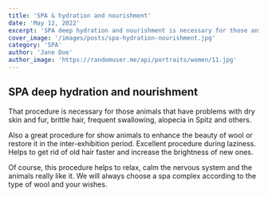 ```yaml
---
title: 'SPA & hydration and nourishment'
date: 'May 12, 2022'
excerpt: 'SPA deep hydration and nourishment is necessary for those animals that have problems with dry skin and fur, brittle hair, frequent swallowing, alopecia in Spitz and others.'
cover_image: '/images/posts/spa-hydration-nourishment.jpg'
category: 'SPA'
author: 'Jane Doe'
author_image: 'https://randomuser.me/api/portraits/women/11.jpg'
---
```


## SPA deep hydration and nourishment
That procedure is necessary for those animals that have problems with dry skin and fur, brittle hair, frequent swallowing, alopecia in Spitz and others.

Also a great procedure for show animals to enhance the beauty of wool or restore it in the inter-exhibition period.
Excellent procedure during laziness. Helps to get rid of old hair faster and increase the brightness of new ones.

Of course, this procedure helps to relax, calm the nervous system and the animals really like it.
We will always choose a spa complex according to the type of wool and your wishes.
